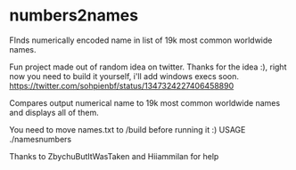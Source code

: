 # numbers2names
FInds numerically encoded name in list of 19k most common worldwide names.

Fun project made out of random idea on twitter. Thanks for the idea :), right now you need to build it yourself, i'll add windows execs soon. https://twitter.com/sohpienbf/status/1347324227406458890

Compares output numerical name to 19k most common worldwide names and displays all of them.

You need to move names.txt to /build before running it :) USAGE ./namesnumbers <numerical name>

Thanks to ZbychuButItWasTaken and Hiiammilan for help
